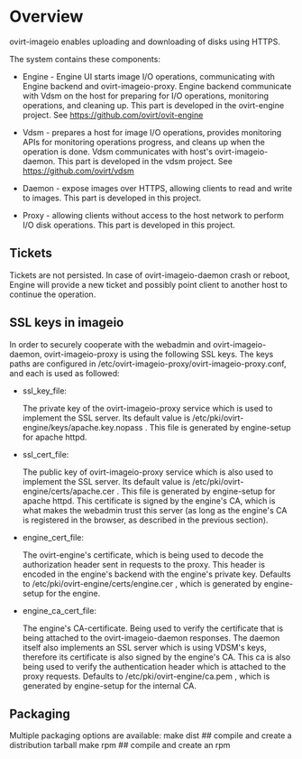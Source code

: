 # Overview

ovirt-imageio enables uploading and downloading of disks using HTTPS.

The system contains these components:

- Engine - Engine UI starts image I/O operations, communicating with
  Engine backend and ovirt-imageio-proxy.  Engine backend communicate
  with Vdsm on the host for preparing for I/O operations, monitoring
  operations, and cleaning up.  This part is developed in the
  ovirt-engine project.  See https://github.com/ovirt/ovit-engine

- Vdsm - prepares a host for image I/O operations, provides monitoring
  APIs for monitoring operations progress, and cleans up when the
  operation is done. Vdsm communicates with host's ovirt-imageio-daemon.
  This part is developed in the vdsm project.  See
  https://github.com/ovirt/vdsm

- Daemon - expose images over HTTPS, allowing clients to read and write
  to images. This part is developed in this project.

- Proxy - allowing clients without access to the host network to perform
  I/O disk operations. This part is developed in this project.


## Tickets

Tickets are not persisted. In case of ovirt-imageio-daemon crash or
reboot, Engine will provide a new ticket and possibly point client to
another host to continue the operation.


## SSL keys in imageio

In order to securely cooperate with the webadmin and
ovirt-imageio-daemon, ovirt-imageio-proxy is using the following SSL
keys. The keys paths are configured in
/etc/ovirt-imageio-proxy/ovirt-imageio-proxy.conf, and each is used
as followed:

* ssl_key_file:

	The private key of the ovirt-imageio-proxy service which is
	used to implement the SSL server.
	Its default value is /etc/pki/ovirt-engine/keys/apache.key.nopass .
	This file is generated by engine-setup for apache httpd.

* ssl_cert_file:

	The public key of ovirt-imageio-proxy service which is also
        used to implement the SSL server.
	Its default value is /etc/pki/ovirt-engine/certs/apache.cer .
	This file is generated by engine-setup for apache httpd.
	This certificate is signed by the engine's CA, which is what
	makes the webadmin trust this server (as long as the engine's
	CA is registered in the browser, as described in the previous
	section).

* engine_cert_file:

	The ovirt-engine's certificate, which is being used to decode
        the authorization header sent in requests to the proxy. This
        header is encoded in the engine's backend with the engine's
	private	key.
	Defaults to /etc/pki/ovirt-engine/certs/engine.cer , which is
	generated by engine-setup for the engine.

* engine_ca_cert_file:

	The engine's CA-certificate. Being used to verify the
	certificate that is being attached to the
	ovirt-imageio-daemon responses. The daemon itself also
	implements an SSL server which is using VDSM's keys, therefore
	its certificate is also signed by the engine's CA. This ca is
	also being used to verify the authentication header which is
	attached to the proxy requests.
	Defaults to /etc/pki/ovirt-engine/ca.pem , which is generated
	by engine-setup for the internal CA.


## Packaging

Multiple packaging options are available:
  make dist  ## compile and create a distribution tarball
  make rpm   ## compile and create an rpm
